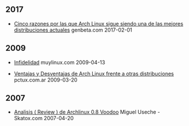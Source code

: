## 2017

*   [Cinco razones por las que Arch Linux sigue siendo una de las mejores distribuciones actuales](https://www.genbeta.com/a-fondo/cinco-razones-por-las-que-uso-arch-linux-y-por-las-que-creo-que-vale-la-pena-probarlo) genbeta.com 2017-02-01

## 2009

*   [Infidelidad](http://www.muylinux.com/2009/04/13/infidelidad/) muylinux.com 2009-04-13

*   [Ventajas y Desventajas de Arch Linux frente a otras distribuciones](http://www.pctux.com.ar/2009/03/ventajas-y-desventajas-de-arch-linux-frente-a-otras-distribuciones.html) pctux.com.ar 2009-03-20

## 2007

*   [Analisis ( Review ) de Archlinux 0.8 Voodoo](http://skatox.com/blog/2007/04/20/analisis-review-de-archlinux-08-voodoo/) Miguel Useche - Skatox.com 2007-04-20